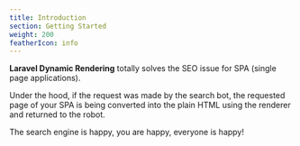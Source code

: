```yaml
---
title: Introduction
section: Getting Started
weight: 200
featherIcon: info
---
```


**Laravel Dynamic Rendering** totally solves the SEO issue for SPA (single page applications).

Under the hood, if the request was made by the search bot, the requested page of your SPA is being converted into the plain HTML using the renderer and returned to the robot.

The search engine is happy, you are happy, everyone is happy!
